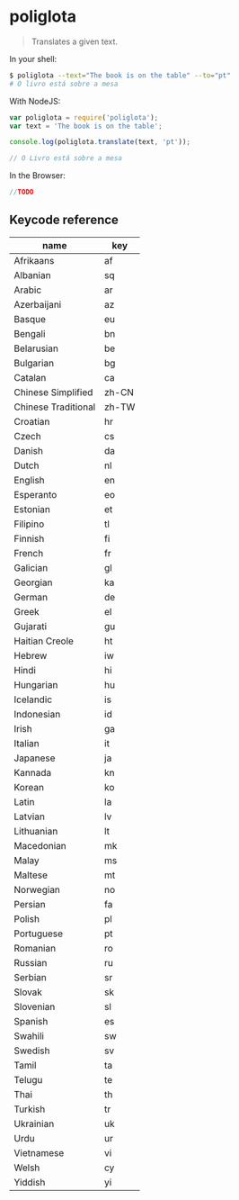 # poliglota

> Translates a given text.

In your shell:

```sh
$ poliglota --text="The book is on the table" --to="pt"
# O livro está sobre a mesa
```

With NodeJS:

```javascript
var poliglota = require('poliglota');
var text = 'The book is on the table';

console.log(poliglota.translate(text, 'pt'));

// O Livro está sobre a mesa
```

In the Browser:

```javascript
//TODO
```

## Keycode reference

|         name        |  key  |
| ------------------- | ----- |
| Afrikaans           | af    |
| Albanian            | sq    |
| Arabic              | ar    |
| Azerbaijani         | az    |
| Basque              | eu    |
| Bengali             | bn    |
| Belarusian          | be    |
| Bulgarian           | bg    |
| Catalan             | ca    |
| Chinese Simplified  | zh-CN |
| Chinese Traditional | zh-TW |
| Croatian            | hr    |
| Czech               | cs    |
| Danish              | da    |
| Dutch               | nl    |
| English             | en    |
| Esperanto           | eo    |
| Estonian            | et    |
| Filipino            | tl    |
| Finnish             | fi    |
| French              | fr    |
| Galician            | gl    |
| Georgian            | ka    |
| German              | de    |
| Greek               | el    |
| Gujarati            | gu    |
| Haitian Creole      | ht    |
| Hebrew              | iw    |
| Hindi               | hi    |
| Hungarian           | hu    |
| Icelandic           | is    |
| Indonesian          | id    |
| Irish               | ga    |
| Italian             | it    |
| Japanese            | ja    |
| Kannada             | kn    |
| Korean              | ko    |
| Latin               | la    |
| Latvian             | lv    |
| Lithuanian          | lt    |
| Macedonian          | mk    |
| Malay               | ms    |
| Maltese             | mt    |
| Norwegian           | no    |
| Persian             | fa    |
| Polish              | pl    |
| Portuguese          | pt    |
| Romanian            | ro    |
| Russian             | ru    |
| Serbian             | sr    |
| Slovak              | sk    |
| Slovenian           | sl    |
| Spanish             | es    |
| Swahili             | sw    |
| Swedish             | sv    |
| Tamil               | ta    |
| Telugu              | te    |
| Thai                | th    |
| Turkish             | tr    |
| Ukrainian           | uk    |
| Urdu                | ur    |
| Vietnamese          | vi    |
| Welsh               | cy    |
| Yiddish             | yi    |
